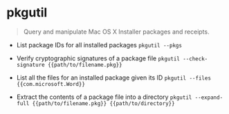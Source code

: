 # pkgutil
> Query and manipulate Mac OS X Installer packages and receipts.

- List package IDs for all installed packages
`pkgutil --pkgs`

- Verify cryptographic signatures of a package file
`pkgutil --check-signature {{path/to/filename.pkg}}`

- List all the files for an installed package given its ID
`pkgutil --files {{com.microsoft.Word}}`

- Extract the contents of a package file into a directory
`pkgutil --expand-full {{path/to/filename.pkg}} {{path/to/directory}}`
